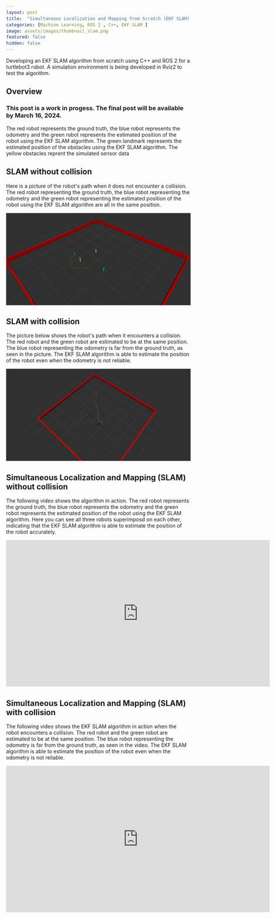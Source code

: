 ```yaml
---
layout: post
title:  "Simultaneous Localization and Mapping from Scratch (EKF SLAM) [Work in Progress]"
categories: [Machine Learning, ROS 2 , C++, EKF SLAM ]
image: assets/images/thumbnail_slam.png
featured: false
hidden: false
---
```

Developing an EKF SLAM algorithm from scratch using C++ and ROS 2 for a turtlebot3 robot. A simulation environment is being developed in Rviz2 to test the algorithm.

## Overview
### This post is a work in progess. The final post will be available by March 16, 2024.

The red robot represents the ground truth, the blue robot represents the odometry and the green robot represents the estimated position of the robot using the EKF SLAM algorithm.
The green landmark represents the estimated position of the obstacles using the EKF SLAM algorithm.
The yellow obstacles reprent the simulated sensor data

## SLAM without collision
Here is a picture of the robot's path when it does not encounter a collision. The red robot representing the ground truth, the blue robot representing the odometry and the green robot representing the estimated position of the robot using the EKF SLAM algorithm are all in the same position.

![slam](/assets/images/slam_nocoll.png)



## SLAM with collision
The picture below shows the robot's path when it encounters a collision. The red robot and the green robot are estimated to be at the same position. The blue robot representing the odometry is far from the ground truth, as seen in the picture. The EKF SLAM algorithm is able to estimate the position of the robot even when the odometry is not reliable.

![slam](/assets/images/slam_collision.png)



## Simultaneous Localization and Mapping (SLAM) without collision
The following video shows the algorithm in action. The red robot represents the ground truth, the blue robot represents the odometry and the green robot represents the estimated position of the robot using the EKF SLAM algorithm. Here you can see all three robots superimposd on each other, indicating that the EKF SLAM algorithm is able to estimate the position of the robot accurately.

<div align="center"><iframe width="720" height="400" src="https://www.youtube.com/embed/TmuXMLChOyA " title="YouTube video player" frameborder="0" allow="accelerometer; autoplay; clipboard-write; encrypted-media; gyroscope; picture-in-picture" allowfullscreen></iframe></div>

## Simultaneous Localization and Mapping (SLAM) with collision
The following video shows the EKF SLAM algorithm in action when the robot encounters a collision. The red robot and the green robot are estimated to be at the same position. The blue robot representing the odometry is far from the ground truth, as seen in the video. The EKF SLAM algorithm is able to estimate the position of the robot even when the odometry is not reliable.

<div align="center"><iframe width="720" height="400" src="https://www.youtube.com/embed/M7z6BmtaPaM " title="YouTube video player" frameborder="0" allow="accelerometer; autoplay; clipboard-write; encrypted-media; gyroscope; picture-in-picture" allowfullscreen></iframe></div>


